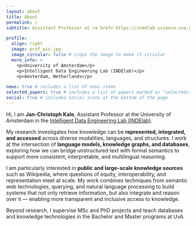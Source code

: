 ```yaml
---
layout: about
title: About
permalink: /
subtitle: Assistant Professor at <a href='https://indelab.science.uva.nl/'>INDElab, University of Amsterdam</a>

profile:
  align: right
  image: prof_pic.jpg
  image_circular: false # crops the image to make it circular
  more_info: >
    <p>University of Amsterdam</p>
    <p>Intelligent Data Engineering Lab (INDElab)</p>
    <p>Amsterdam, Netherlands</p>

news: true # includes a list of news items  
selected_papers: true # includes a list of papers marked as "selected={true}"
social: true # includes social icons at the bottom of the page
---
```


Hi, I am **Jan-Christoph Kalo**, Assistant Professor at the University of Amsterdam in the [Intelligent Data Engineering Lab (INDElab)](https://indelab.org).

My research investigates how knowledge can be **represented, integrated, and accessed** across diverse modalities, languages, and structures. I work at the intersection of **language models, knowledge graphs, and databases**, exploring how we can bridge unstructured text with formal semantics to support more consistent, interpretable, and multilingual reasoning.

I am particularly interested in **public and large-scale knowledge sources** such as Wikipedia, where questions of equity, interoperability, and representation meet at scale. My work combines techniques from semantic web technologies, querying, and natural language processing to build systems that not only retrieve information, but also integrate and reason over it — enabling more transparent and inclusive access to knowledge.

Beyond research, I supervise MSc and PhD projects and teach databases and knowledge technologies in the Bachelor and Master programs at UvA.
